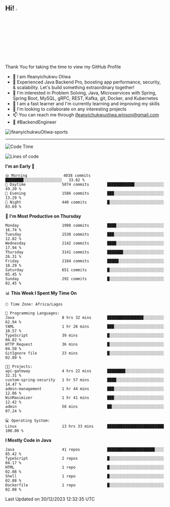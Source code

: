 <!-- BLOG-POST-LIST:START --><!-- BLOG-POST-LIST:END -->

## Hi! <img src="https://media.giphy.com/media/hvRJCLFzcasrR4ia7z/giphy.gif" width="4%"> 

Thank You for taking the time to view my GitHub Profile

- 👋 I am Ifeanyichukwu Otiwa
- 🚀 Experienced Java Backend Pro, boosting app performance, security, & scalability. Let's build something extraordinary together!
- 👀 I'm interested in Problem Solving, Java, Microservices with Spring, Spring Boot, MySQL, gRPC, REST, Kafka, git, Docker, and Kubernetes
- 🌱 I am a fast learner and I'm currently learning and improving my skills
- 💞️ I'm looking to collaborate on any interesting projects
- 📫 You can reach me through ifeanyichukwuotiwa.winson@gmail.com
- 🚀 #BackendEngineer

<p align="left" marginTop="10px"> <img src="https://komarev.com/ghpvc/?username=ifeanyichukwuOtiwa-sports&label=Profile%20views&color=0e75b6&style=for-the-badge" alt="ifeanyichukwuOtiwa-sports" /> </p>

***

<!--START_SECTION:waka-->
![Code Time](http://img.shields.io/badge/Code%20Time-2%2C061%20hrs%205%20mins-blue)

![Lines of code](https://img.shields.io/badge/From%20Hello%20World%20I%27ve%20Written-4.3%20million%20lines%20of%20code-blue)

**I'm an Early 🐤** 

```text
🌞 Morning                4038 commits        ████████░░░░░░░░░░░░░░░░░   33.82 % 
🌆 Daytime                5874 commits        ████████████░░░░░░░░░░░░░   49.20 % 
🌃 Evening                1586 commits        ███░░░░░░░░░░░░░░░░░░░░░░   13.29 % 
🌙 Night                  440 commits         █░░░░░░░░░░░░░░░░░░░░░░░░   03.69 % 
```
📅 **I'm Most Productive on Thursday** 

```text
Monday                   1998 commits        ████░░░░░░░░░░░░░░░░░░░░░   16.74 % 
Tuesday                  1530 commits        ███░░░░░░░░░░░░░░░░░░░░░░   12.82 % 
Wednesday                2142 commits        ████░░░░░░░░░░░░░░░░░░░░░   17.94 % 
Thursday                 3141 commits        ███████░░░░░░░░░░░░░░░░░░   26.31 % 
Friday                   2184 commits        █████░░░░░░░░░░░░░░░░░░░░   18.29 % 
Saturday                 651 commits         █░░░░░░░░░░░░░░░░░░░░░░░░   05.45 % 
Sunday                   292 commits         █░░░░░░░░░░░░░░░░░░░░░░░░   02.45 % 
```


📊 **This Week I Spent My Time On** 

```text
🕑︎ Time Zone: Africa/Lagos

💬 Programming Languages: 
Java                     8 hrs 32 mins       ████████████████░░░░░░░░░   62.94 % 
YAML                     1 hr 26 mins        ███░░░░░░░░░░░░░░░░░░░░░░   10.57 % 
TypeScript               39 mins             █░░░░░░░░░░░░░░░░░░░░░░░░   04.82 % 
HTTP Request             36 mins             █░░░░░░░░░░░░░░░░░░░░░░░░   04.50 % 
GitIgnore file           23 mins             █░░░░░░░░░░░░░░░░░░░░░░░░   02.89 % 

🐱‍💻 Projects: 
api-gateway              4 hrs 22 mins       ████████░░░░░░░░░░░░░░░░░   32.31 % 
custom-spring-security   1 hr 57 mins        ████░░░░░░░░░░░░░░░░░░░░░   14.47 % 
admin-management         1 hr 44 mins        ███░░░░░░░░░░░░░░░░░░░░░░   12.86 % 
WinMaximizer             1 hr 41 mins        ███░░░░░░░░░░░░░░░░░░░░░░   12.42 % 
admin                    58 mins             ██░░░░░░░░░░░░░░░░░░░░░░░   07.24 % 

💻 Operating System: 
Linux                    13 hrs 33 mins      █████████████████████████   100.00 % 
```

**I Mostly Code in Java** 

```text
Java                     41 repos            █████████████████████░░░░   85.42 % 
TypeScript               2 repos             █░░░░░░░░░░░░░░░░░░░░░░░░   04.17 % 
HTML                     1 repo              █░░░░░░░░░░░░░░░░░░░░░░░░   02.08 % 
Shell                    1 repo              █░░░░░░░░░░░░░░░░░░░░░░░░   02.08 % 
Dockerfile               1 repo              █░░░░░░░░░░░░░░░░░░░░░░░░   02.08 % 
```




 Last Updated on 30/12/2023 12:32:35 UTC
<!--END_SECTION:waka-->

<!--
<p align="center">
![trophy](https://github-profile-trophy.vercel.app/?username=ifeanyichukwuOtiwa-sports&theme=onedark) (https://github.com/ryo-ma/github-profile-trophy)
</p>
-->

<!---
ifeanyi-otiwa/ifeanyi-otiwa is a ✨ special ✨ repository because its `README.md` (this file) appears on your GitHub profile.
You can click the Preview link to take a look at your changes.
--->
